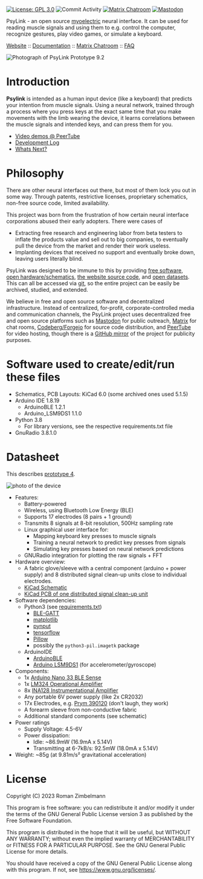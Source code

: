 [![License: GPL 3.0](https://img.shields.io/badge/license-GPL_v3.0-blue.svg)](https://www.gnu.org/licenses/gpl-3.0.html)
![Commit Activity](https://img.shields.io/github/commit-activity/m/psylink-me/psylink.svg)
[![Matrix Chatroom](https://img.shields.io/badge/chat-join%20us-green.svg)](https://matrix.to/#/#psylink:matrix.org)
[![Mastodon](https://img.shields.io/mastodon/follow/106535899613227044.svg?domain=https%3A%2F%2Ffosstodon.org&style=social)](https://fosstodon.org/@psylink)

PsyLink - an open source [myoelectric](https://en.wikipedia.org/wiki/Electromyography) neural interface.  It can be used for reading muscle signals and using them to e.g. control the computer, recognize gestures, play video games, or simulate a keyboard.

[Website](https://psylink.me) ::
[Documentation](https://codeberg.org/psylink/psylink/wiki) ::
[Matrix Chatroom](https://matrix.to/#/#psylink:matrix.org) ::
[FAQ](https://psylink.me/faq)

![Photograph of PsyLink Prototype 9.2](https://psylink.me/img/prototypes/p9.1.jpg)

# Introduction

**Psylink** is intended as a human input device (like a keyboard) that predicts your
intention from muscle signals.  Using a neural network, trained through a
process where you press keys at the exact same time that you make movements
with the limb wearing the device, it learns correlations between the muscle
signals and intended keys, and can press them for you.

- [Video demos @ PeerTube](https://peertube.linuxrocks.online/video-channels/psylink/videos)
- [Development Log](https://psylink.me/blog)
- [Whats Next?](https://codeberg.org/psylink/psylink/wiki/Next-Steps)

# Philosophy

There are other neural interfaces out there, but most of them lock you out in some way.  Through patents, restrictive licenses, proprietary schematics, non-free source code, limited availability.

This project was born from the frustration of how certain neural interface corporations abused their early adopters.  There were cases of

- Extracting free research and engineering labor from beta testers to inflate the products value and sell out to big companies, to eventually pull the device from the market and render their work useless.
- Implanting devices that received no support and eventually broke down, leaving users literally blind.

PsyLink was designed to be immune to this by providing [free software](python/), [open hardware/schematics](schematics/), [the website source code](https://codeberg.org/psylink/psylink-web), and [open datasets](https://codeberg.org/psylink/psylink-datasets).  This can all be accessed via [git](https://git-scm.com), so the entire project can be easily be archived, studied, and extended.

We believe in free and open source software and decentralized infrastructure.  Instead of centralized, for-profit, corporate-controlled media and communication channels, the PsyLink project uses decentralized free and open source platforms such as [Mastodon](https://fosstodon.org/@psylink) for public outreach, [Matrix](https://matrix.to/#/#psylink:matrix.org) for chat rooms, [Codeberg/Forgejo](https://codeberg.org/psylink) for source code distribution, and [PeerTube](https://peertube.linuxrocks.online/video-channels/psylink/videos) for video hosting, though there is a [GitHub mirror](https://github.com/psylink-me/psylink) of the project for publicity purposes.

# Software used to create/edit/run these files

- Schematics, PCB Layouts: KiCad 6.0 (some archived ones used 5.1.5)
- Arduino IDE 1.8.19
    - ArduinoBLE 1.2.1
    - Arduino\_LSM9DS1 1.1.0
- Python 3.8
    - For library versions, see the respective requirements.txt file
- GnuRadio 3.8.1.0

# Datasheet

This describes [prototype 4](https://psylink.me/p4).

![photo of the device](https://psylink.me/img/prototypes/p4.jpg)

- Features:
    - Battery-powered
    - Wireless, using Bluetooth Low Energy (BLE)
    - Supports 17 electrodes (8 pairs + 1 ground)
    - Transmits 8 signals at 8-bit resolution, 500Hz sampling rate
    - Linux graphical user interface for:
        - Mapping keyboard key presses to muscle signals
        - Training a neural network to predict key presses from signals
        - Simulating key presses based on neural network predictions
    - GNURadio integration for plotting the raw signals + FFT
- Hardware overview:
    - A fabric glove/sleeve with a central component (arduino + power supply)
      and 8 distributed signal clean-up units close to individual electrodes.
    - [KiCad Schematic](schematics/myocular0.5.1.sch)
    - [KiCad PCB of one distributed signal clean-up unit](schematics/myocular0.5.1d.kicad_pcb)
- Software dependencies:
    - Python3 (see [requirements.txt](python/requirements.txt))
        - [BLE-GATT](https://pypi.org/project/BLE-GATT/)
        - [matplotlib](https://matplotlib.org/)
        - [pynput](https://pypi.org/project/pynput/)
        - [tensorflow](https://www.tensorflow.org/)
        - [Pillow](https://python-pillow.org)
        - possibly the `python3-pil.imagetk` package
    - ArduinoIDE
        - [ArduinoBLE](https://www.arduino.cc/en/Reference/ArduinoBLE)
        - [Arduino LSM9DS1](https://www.arduino.cc/en/Reference/ArduinoLSM9DS1) (for accelerometer/gyroscope)
- Components:
    - 1x [Arduino Nano 33 BLE Sense](https://store.arduino.cc/arduino-nano-33-ble-sense)
    - 1x [LM324 Operational Amplifier](https://www.ti.com/product/LM324)
    - 8x [INA128 Instrumentational Amplifier](https://www.ti.com/product/INA128)
    - Any portable 6V power supply (like 2x CR2032)
    - 17x Electrodes, e.g. [Prym 390120](https://www.prym.com/en/non-sew-refill-for-390120-smooth-cap-10mm-silver-coloured-390104) (don't laugh, they work)
    - A forearm sleeve from non-conductive fabric
    - Additional standard components (see schematic)
- Power ratings
    - Supply Voltage: 4.5-6V
    - Power dissipation:
        - Idle: ~86.9mW (16.9mA x 5.14V)
        - Transmitting at 6-7kB/s: 92.5mW (18.0mA x 5.14V)
- Weight: ~85g (at 9.81m/s² gravitational acceleration)

# License

Copyright (C) 2023  Roman Zimbelmann

This program is free software: you can redistribute it and/or modify
it under the terms of the GNU General Public License version 3 as
published by the Free Software Foundation.

This program is distributed in the hope that it will be useful,
but WITHOUT ANY WARRANTY; without even the implied warranty of
MERCHANTABILITY or FITNESS FOR A PARTICULAR PURPOSE.  See the
GNU General Public License for more details.

You should have received a copy of the GNU General Public License
along with this program.  If not, see <https://www.gnu.org/licenses/>.
